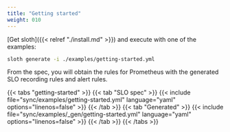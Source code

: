 ```yaml
---
title: "Getting started"
weight: 010
---
```


[Get sloth]({{< relref "./install.md" >}}) and execute with one of the examples:

```bash
sloth generate -i ./examples/getting-started.yml
```

From the spec, you will obtain the rules for Prometheus with the generated SLO recording rules and alert rules.

{{< tabs "getting-started" >}}
{{< tab "SLO spec" >}}
{{< include file="sync/examples/getting-started.yml" language="yaml" options="linenos=false" >}}
{{< /tab >}}
{{< tab "Generated" >}}
{{< include file="sync/examples/_gen/getting-started.yml" language="yaml" options="linenos=false" >}}
{{< /tab >}}
{{< /tabs >}}
